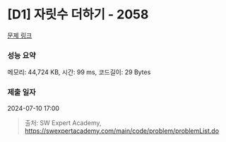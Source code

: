 # [D1] 자릿수 더하기 - 2058 

[문제 링크](https://swexpertacademy.com/main/code/problem/problemDetail.do?contestProbId=AV5QPRjqA10DFAUq) 

### 성능 요약

메모리: 44,724 KB, 시간: 99 ms, 코드길이: 29 Bytes

### 제출 일자

2024-07-10 17:00



> 출처: SW Expert Academy, https://swexpertacademy.com/main/code/problem/problemList.do